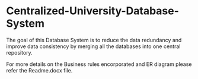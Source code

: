 # Centralized-University-Database-System

The goal of this Database System is to reduce the data redundancy and improve data consistency by merging all the databases into one central repository.

For more details on the Business rules encorporated and ER diagram please refer the Readme.docx file.
